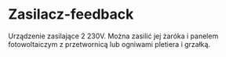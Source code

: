 # Zasilacz-feedback
Urządzenie zasilające 2 230V. Można zasilić jej żaróka i panelem fotowoltaiczym z przetwornicą lub ogniwami pletiera i grzałką. 
